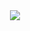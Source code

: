 <div align=center>
<img src="https://capsule-render.vercel.app/api?type=waving&color=9b5de5&fontColor=ffffff&height=200&section=header&text=Welcome&fontSize=50&fontAlignY=35&desc=yoonseooo71's%20github%20profile&descSize=15&&descAlign=63&descAlignY=48"/>
